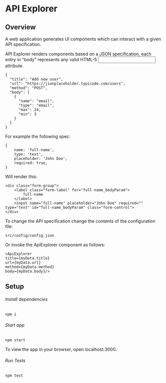 # API Explorer

## Overview
A web application generates UI components
which can interact with a given API specification. 

API Explorer renders components based on a JSON specification,
each entry in "body" represents any valid HTML-5 <input> attribute.

```
{
  "title": "Add new user",
  "url": "https://jsonplaceholder.typicode.com/users",
  "method": "POST",
  "body": [
    {
      "name": "email",
      "type": "email",
      "max": 24,
      "min": 3
    }
  ]
}
```

For example the following spec: 

```
{
	name: 'full-name',
	type: 'text',
	placeholder: 'John Doe',
	required: true,
}
```

Will render this:

```
<div class="form-group">
	<label class="form-label" for="full-name_bodyParam">
		full-name
	</label>
	<input name="full-name" placeholder="John Doe" required="" type="text" id="full-name_bodyParam" class="form-control">
</div>
```

To change the API specification change the contents
of the configuration file:  

```
src/config/config.json 
```

Or invoke the ApiExplorer component as follows:

```
<ApiExplorer
title={myData.title}
url={myData.url}
method={myData.method}
body={myData.body}/>
```

## Setup

###### Install dependencies

``` npm i ```

###### Start app 

``` npm start ```

To view the app in your browser,
open localhost:3000.   

###### Run Tests

``` npm test ```

